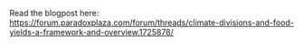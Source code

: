 Read the blogpost here:
https://forum.paradoxplaza.com/forum/threads/climate-divisions-and-food-yields-a-framework-and-overview.1725878/
